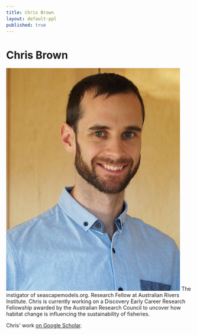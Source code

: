 ```yaml
---
title: Chris Brown
layout: default-ppl
published: true
---
```


# Chris Brown
![](/images/people/cjbrown.jpeg)
The instigator of seascapemodels.org. Research Fellow at Australian Rivers Institute. Chris is currently working on a Discovery Early Career Research Fellowship awarded by the Australian Research Council to uncover how habitat change is influencing the sustainability of fisheries.

Chris' work [on Google Scholar](https://scholar.google.com.au/citations?hl=en&user=1qG6yFMAAAAJ&view_op=list_works&sortby=pubdate).  
